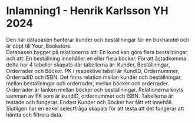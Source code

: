 # Inlamning1 - Henrik Karlsson YH 2024
Den här databasen hanterar kunder och beställningar för en bokhandel och är döpt till Your_Bookstore. <BR>
Databasen bygger på relationerna att: En kund kan göra flera beställningar och att: En beställning innehåller en eller
flera böcker.
För att åstadkomma detta har 4 tabeller skapats där tabellerna är: Kunder, Beställningar, Orderrader och Böcker. 
PK i respektive tabell är KundID, Ordernummer, OrderradID och ISBN.
Det finns relation mellan kunder och beställningar, mellan beställningar och orderrader, mellan böcker och orderrader. Orderrader är länken mellan böcker och beställningar. Relationerna knyts samman av FK som är kundID, ordernummer och ISBN. 
Tabellerna är testade och fungerar. 
Endast Kunder och Böcker har fått ett innehåll.
Slutligen har en enkel selectfråga skapats för att testa att det fungerar att hämta och filtrera data.
